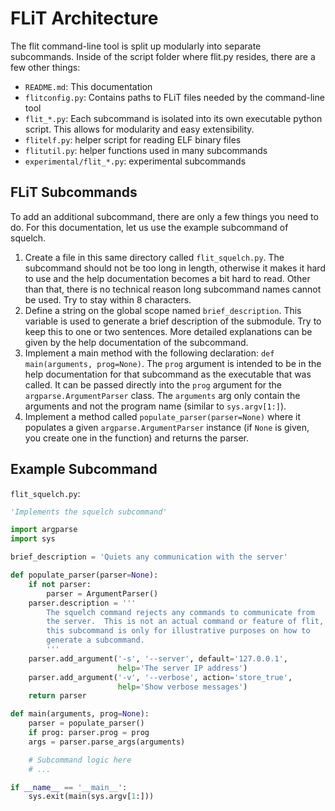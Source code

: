 # FLiT Architecture

The flit command-line tool is split up modularly into separate subcommands.
Inside of the script folder where flit.py resides, there are a few other
things:

- `README.md`: This documentation
- `flitconfig.py`: Contains paths to FLiT files needed by the command-line tool
- `flit_*.py`: Each subcommand is isolated into its own executable
  python script.  This allows for modularity and easy extensibility.
- `flitelf.py`: helper script for reading ELF binary files
- `flitutil.py`: helper functions used in many subcommands
- `experimental/flit_*.py`: experimental subcommands

## FLiT Subcommands

To add an additional subcommand, there are only a few things you need to do.
For this documentation, let us use the example subcommand of squelch.

1. Create a file in this same directory called `flit_squelch.py`.  The
   subcommand should not be too long in length, otherwise it makes it hard to
   use and the help documentation becomes a bit hard to read.  Other than that,
   there is no technical reason long subcommand names cannot be used.  Try to
   stay within 8 characters.
2. Define a string on the global scope named `brief_description`.  This
   variable is used to generate a brief description of the submodule.  Try to
   keep this to one or two sentences.  More detailed explanations can be given
   by the help documentation of the subcommand.
3. Implement a main method with the following declaration:
   `def main(arguments, prog=None)`.  The `prog` argument is intended to be in
   the help documentation for that subcommand as the executable that was
   called.  It can be passed directly into the `prog` argument for the
   `argparse.ArgumentParser` class.  The `arguments` arg only contain the
   arguments and not the program name (similar to `sys.argv[1:]`).
4. Implement a method  called `populate_parser(parser=None)` where it populates
   a given `argparse.ArgumentParser` instance (if `None` is given, you create
   one in the function) and returns the parser.

## Example Subcommand

`flit_squelch.py`:

```python
'Implements the squelch subcommand'

import argparse
import sys

brief_description = 'Quiets any communication with the server'

def populate_parser(parser=None):
    if not parser:
        parser = ArgumentParser()
    parser.description = '''
        The squelch command rejects any commands to communicate from
        the server.  This is not an actual command or feature of flit,
        this subcommand is only for illustrative purposes on how to
        generate a subcommand.
        '''
    parser.add_argument('-s', '--server', default='127.0.0.1',
                        help='The server IP address')
    parser.add_argument('-v', '--verbose', action='store_true',
                        help='Show verbose messages')
    return parser

def main(arguments, prog=None):
    parser = populate_parser()
    if prog: parser.prog = prog
    args = parser.parse_args(arguments)

    # Subcommand logic here
    # ...

if __name__ == '__main__':
    sys.exit(main(sys.argv[1:]))
```
